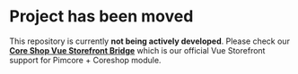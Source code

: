 # Project has been moved

This repository is currently **not being actively developed**. Please check our [**Core Shop Vue Storefront Bridge**](https://github.com/DivanteLtd/coreshop-vsbridge) which is our official Vue Storefront support for Pimcore + Coreshop module.


